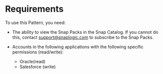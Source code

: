 # Requirements

To use this Pattern, you need:

* The ability to view the Snap Packs in the Snap Catalog. If you cannot do this, contact [support@snaplogic.com](mailto:support@snaplogic.com) to subscribe to the Snap Packs.
*   Accounts in the following applications with the following specific permissions (read/write):

    * Oracle(read)
    * Salesforce (write)




